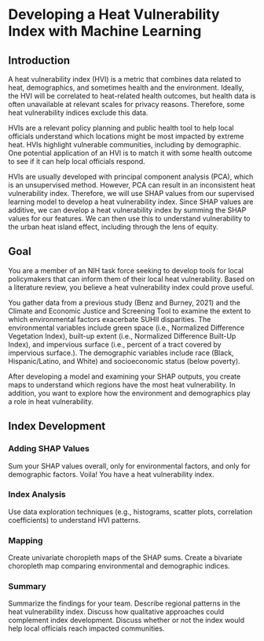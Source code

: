 # Developing a Heat Vulnerability Index with Machine Learning

## Introduction
A heat vulnerability index (HVI) is a metric that combines data related to heat, demographics, and sometimes health and the environment. Ideally, the HVI will be correlated to heat-related health outcomes, but health data is often unavailable at relevant scales for privacy reasons. Therefore, some heat vulnerability indices exclude this data. 

HVIs are a relevant policy planning and public health tool to help local officials understand which locations might be most impacted by extreme heat. HVIs highlight vulnerable communities, including by demographic. One potential application of an HVI is to match it with some health outcome to see if it can help local officials respond.

HVIs are usually developed with principal component analysis (PCA), which is an unsupervised method. However, PCA can result in an inconsistent heat vulnerability index. Therefore, we will use SHAP values from our supervised learning model to develop a heat vulnerability index. Since SHAP values are additive, we can develop a heat vulnerability index by summing the SHAP values for our features. We can then use this to understand vulnerability to the urban heat island effect, including through the lens of equity.

## Goal
You are a member of an NIH task force seeking to develop tools for local policymakers that can inform them of their local heat vulnerability. Based on a literature review, you believe a heat vulnerability index could prove useful. 

You gather data from a previous study (Benz and Burney, 2021) and the Climate and Economic Justice and Screening Tool to examine the extent to which environmental factors exacerbate SUHII disparities. The environmental variables include green space (i.e., Normalized Difference Vegetation Index), built-up extent (i.e., Normalized Difference Built-Up Index), and impervious surface (i.e., percent of a tract covered by impervious surface.). The demographic variables include race (Black, Hispanic/Latino, and White) and socioeconomic status (below poverty).

After developing a model and examining your SHAP outputs, you create maps to understand which regions have the most heat vulnerability. In addition, you want to explore how the environment and demographics play a role in heat vulnerability.

## Index Development
### Adding SHAP Values
Sum your SHAP values overall, only for environmental factors, and only for demographic factors. Voila! You have a heat vulnerability index.

### Index Analysis
Use data exploration techniques (e.g., histograms, scatter plots, correlation coefficients) to understand HVI patterns.

### Mapping
Create univariate choropleth maps of the SHAP sums. Create a bivariate choropleth map comparing environmental and demographic indices.

### Summary
Summarize the findings for your team. Describe regional patterns in the heat vulnerability index. Discuss how qualitative approaches could complement index development. Discuss whether or not the index would help local officials reach impacted communities.
